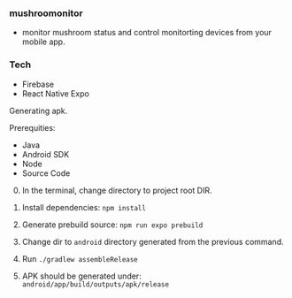 ### mushroomonitor 
  
  - monitor mushroom status and control monitorting devices from your mobile app.

### Tech

  - Firebase
  - React Native Expo

Generating apk.

Prerequities:

- Java
- Android SDK
- Node
- Source Code

0. In the terminal, change directory to project root DIR.

1. Install dependencies: `npm install`

2. Generate prebuild source: `npm run expo prebuild`

3. Change dir to `android` directory generated from the previous command.

4. Run `./gradlew assembleRelease`

5. APK should be generated under: `android/app/build/outputs/apk/release`
